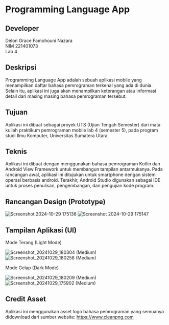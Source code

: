 # Programming Language App

## Developer

Delon Grace Famohouni Nazara  
NIM 221401073  
Lab 4

## Deskripsi

Programming Language App adalah sebuah aplikasi mobile yang menampilkan daftar bahasa pemrograman terkenal yang ada di dunia. Selain itu, aplikasi ini juga akan menampilkan keterangan atau informasi detail dari masing masing bahasa pemrograman tersebut.

## Tujuan

Aplikasi ini dibuat sebagai proyek UTS (Ujian Tengah Semester) dari mata kuliah praktikum pemrograman mobile lab 4 (semester 5), pada program studi Ilmu Komputer, Universitas Sumatera Utara.

## Teknis

Aplikasi ini dibuat dengan menggunakan bahasa pemrograman Kotlin dan Android View Framework untuk membangun tampilan antarmukanya. Pada rancangan awal, aplikasi ini ditujukan untuk smartphone dengan sistem operasi berbasis android. Terakhir, Android Studio digunakan sebagai IDE untuk proses penulisan, pengembangan, dan pengujian kode program.

## Rancangan Design (Prototype)
![Screenshot 2024-10-29 175136](https://github.com/user-attachments/assets/daf2e911-fd8d-400a-b100-b62cf10e4d41)
![Screenshot 2024-10-29 175147](https://github.com/user-attachments/assets/3ff44450-45a0-4970-a9d3-0cf05deda73a)

## Tampilan Aplikasi (UI)

Mode Terang (Light Mode)
<br>

![Screenshot_20241029_180304 (Medium)](https://github.com/user-attachments/assets/f86dc423-5f42-4741-9b73-1b58106fb3a6)
![Screenshot_20241029_180258 (Medium)](https://github.com/user-attachments/assets/e70f4e6a-8829-494d-9162-ca86d321cdfe)

Mode Gelap (Dark Mode)
<br>

![Screenshot_20241029_180209 (Medium)](https://github.com/user-attachments/assets/c7fe3870-8ebc-4b79-913a-4294ac2d1b94)
![Screenshot_20241029_175902 (Medium)](https://github.com/user-attachments/assets/656b3efd-1716-4bc9-a0bd-6758af4a7050)

## Credit Asset
Aplikasi ini menggunakan asset logo bahasa pemrograman yang semuanya didownload dari sumber website: https://www.cleanpng.com
